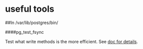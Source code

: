 # useful tools

##In /var/lib/postgres/bin/

####pg_test_fsync

Test what write methods is the more efficient. See [doc for details](https://docs.postgresql.fr/9.6/pgtestfsync.html).



